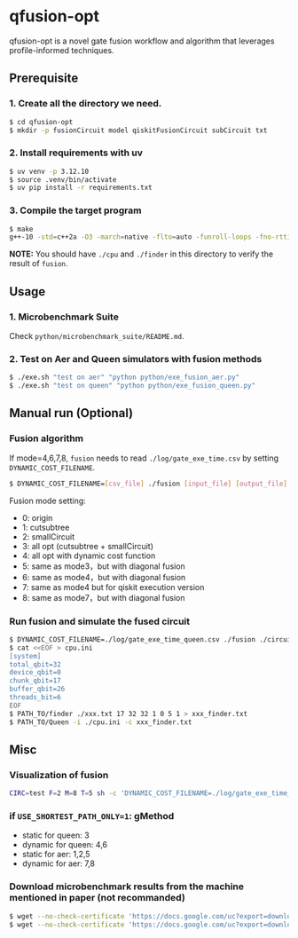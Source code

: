 # qfusion-opt

qfusion-opt is a novel gate fusion workflow and algorithm that leverages profile-informed techniques.

## Prerequisite

### 1. Create all the directory we need.

```bash
$ cd qfusion-opt
$ mkdir -p fusionCircuit model qiskitFusionCircuit subCircuit txt
```

### 2. Install requirements with uv

```bash
$ uv venv -p 3.12.10
$ source .venv/bin/activate
$ uv pip install -r requirements.txt
```

### 3. Compile the target program

``` bash
$ make
g++-10 -std=c++2a -O3 -march=native -flto=auto -funroll-loops -fno-rtti -fno-exceptions -pipe -Wall -Wextra -Wpedantic -o fusion fusion.cpp -lpthread
```

**NOTE:** You should have `./cpu` and `./finder` in this directory to verify the result of `fusion`.

## Usage

### 1. Microbenchmark Suite

Check `python/microbenchmark_suite/README.md`.

### 2. Test on Aer and Queen simulators with fusion methods

```bash
$ ./exe.sh "test on aer" "python python/exe_fusion_aer.py"
$ ./exe.sh "test on queen" "python python/exe_fusion_queen.py"
```

## Manual run (Optional)

### Fusion algorithm

If mode=4,6,7,8, `fusion` needs to read `./log/gate_exe_time.csv` by setting `DYNAMIC_COST_FILENAME`.

```bash
$ DYNAMIC_COST_FILENAME=[csv_file] ./fusion [input_file] [output_file] [max_fusion_qubit] [total_qubit] [mode]
```

Fusion mode setting:

+ 0: origin
+ 1: cutsubtree
+ 2: smallCircuit
+ 3: all opt (cutsubtree + smallCircuit)
+ 4: all opt with dynamic cost function
+ 5: same as mode3，but with diagonal fusion
+ 6: same as mode4，but with diagonal fusion
+ 7: same as mode4 but for qiskit execution version
+ 8: same as mode7，but with diagonal fusion

### Run fusion and simulate the fused circuit

```bash
$ DYNAMIC_COST_FILENAME=./log/gate_exe_time_queen.csv ./fusion ./circuit/sc32.txt ./xxx.txt 5 32 4 >fusion_dump.txt
$ cat <<EOF > cpu.ini
[system]
total_qbit=32
device_qbit=0
chunk_qbit=17
buffer_qbit=26
threads_bit=6
EOF
$ PATH_TO/finder ./xxx.txt 17 32 32 1 0 5 1 > xxx_finder.txt
$ PATH_TO/Queen -i ./cpu.ini -c xxx_finder.txt
```

## Misc

### Visualization of fusion

```bash
CIRC=test F=2 M=8 T=5 sh -c 'DYNAMIC_COST_FILENAME=./log/gate_exe_time_aer.csv ./fusion ./circuit/${CIRC}.txt ./xxx.txt ${F} ${T} ${M} >fusion_dump.txt && python python/circuit_drawer.py circuit/${CIRC}.txt -q ${T} && python python/circuit_drawer.py xxx.txt -q ${T}'
```

### if `USE_SHORTEST_PATH_ONLY=1`: gMethod

+ static for queen: 3
+ dynamic for queen: 4,6
+ static for aer: 1,2,5
+ dynamic for aer: 7,8

### Download microbenchmark results from the machine mentioned in paper (not recommanded)

```bash
$ wget --no-check-certificate 'https://docs.google.com/uc?export=download&id=1d5rNiB2oge7w1Q6mzmrQRn3YAdt8bZPY' -O ./qfusion-opt/log/microbenchmark_result_queen.csv 2>/dev/null
$ wget --no-check-certificate 'https://docs.google.com/uc?export=download&id=1UKZ0ipUKnzI-flgqqJJ9MzHdAM85kUZa' -O ./qfusion-opt/log/microbenchmark_result_aer.csv 2>/dev/null
```